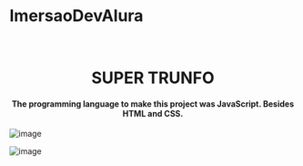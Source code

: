 # ImersaoDevAlura
<br>

<div>
 
<center><h1>SUPER TRUNFO</h1></center>
  
  <center><h4>The programming language to make this project was JavaScript. 
  Besides HTML and CSS.</h4></center>

![image](https://user-images.githubusercontent.com/64970716/114049585-f1bee000-9861-11eb-97b0-907054bf6d7b.png)

![image](https://user-images.githubusercontent.com/64970716/114050027-4eba9600-9862-11eb-89c2-6694fe81f699.png)

</div>
